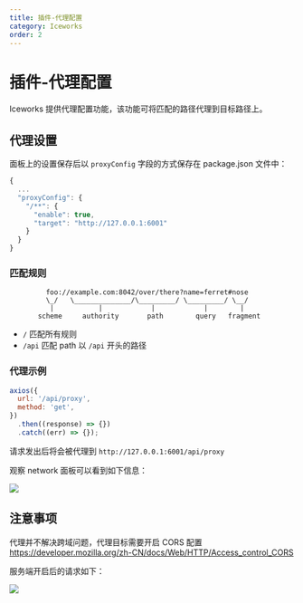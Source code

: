 ```yaml
---
title: 插件-代理配置
category: Iceworks
order: 2
---
```


# 插件-代理配置

Iceworks 提供代理配置功能，该功能可将匹配的路径代理到目标路径上。

## 代理设置

面板上的设置保存后以 `proxyConfig` 字段的方式保存在 package.json 文件中：

```js
{
  ...
  "proxyConfig": {
    "/**": {
      "enable": true,
      "target": "http://127.0.0.1:6001"
    }
  }
}
```

### 匹配规则

```
         foo://example.com:8042/over/there?name=ferret#nose
         \_/   \______________/\_________/ \_________/ \__/
          |           |            |            |        |
       scheme     authority       path        query   fragment
```

- `/` 匹配所有规则
- `/api` 匹配 path 以 `/api` 开头的路径

### 代理示例

```js
axios({
  url: '/api/proxy',
  method: 'get',
})
  .then((response) => {})
  .catch((err) => {});
```

请求发出后将会被代理到 `http://127.0.0.1:6001/api/proxy`

观察 network 面板可以看到如下信息：

![](https://img.alicdn.com/tfs/TB1iHxTwgmTBuNjy1XbXXaMrVXa-769-407.png)

## 注意事项

代理并不解决跨域问题，代理目标需要开启 CORS 配置 <https://developer.mozilla.org/zh-CN/docs/Web/HTTP/Access_control_CORS>

服务端开启后的请求如下：

![](https://img.alicdn.com/tfs/TB1RmuHweSSBuNjy0FlXXbBpVXa-769-407.png)
